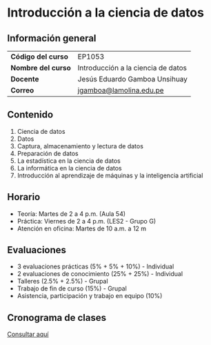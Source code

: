 # Introducción a la ciencia de datos

## Información general

|                      	|                                    	|
|----------------------	|------------------------------------	|
| **Código del curso** 	| EP1053                             	|
| **Nombre del curso** 	| Introducción a la ciencia de datos 	|
| **Docente**          	| Jesús Eduardo Gamboa Unsihuay      	|
| **Correo**           	| jgamboa@lamolina.edu.pe            	|

## Contenido

1. Ciencia de datos
2. Datos
3. Captura, almacenamiento y lectura de datos
4. Preparación de datos
5. La estadística en la ciencia de datos
6. La informática en la ciencia de datos
7. Introducción al aprendizaje de máquinas y la inteligencia artificial

## Horario

- Teoría: Martes de 2 a 4 p.m. (Aula 54)
- Práctica: Viernes de 2 a 4 p.m. (LES2 - Grupo G)
- Atención en oficina: Martes de 10 a.m. a 12 m

## Evaluaciones

- 3 evaluaciones prácticas (5% + 5% + 10%) - Individual
- 2 evaluaciones de conocimiento (25% + 25%) - Individual
- Talleres (2.5% + 2.5%) - Grupal
- Trabajo de fin de curso (15%) - Grupal
- Asistencia, participación y trabajo en equipo (10%)

## Cronograma de clases

[Consultar aquí]([https://docs.google.com/spreadsheets/d/1vbF67lwjUmPBLysCmGdTfWio53FITWNiWmFqSwQ3RzU/edit?usp=sharing](https://docs.google.com/spreadsheets/d/1vRWe8WFROlKv43M7n7n2dfN-n9NGIqBJBpbHH0VwUlY/edit?usp=sharing))
